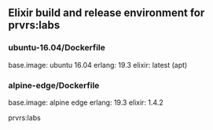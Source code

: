 ## Elixir build and release environment for prvrs:labs

### ubuntu-16.04/Dockerfile 

base.image: ubuntu 16.04
erlang: 19.3
elixir: latest (apt)

### alpine-edge/Dockerfile

base.image: alpine edge
erlang: 19.3
elixir: 1.4.2

prvrs:labs
